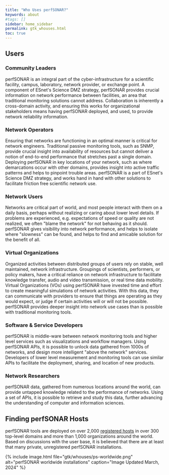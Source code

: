 ```yaml
---
title: "Who Uses perfSONAR?"
keywords: about
#tags: []
sidebar: home_sidebar
permalink: gtk_whouses.html
toc: true
---
```


## Users

### Community Leaders

perfSONAR is an integral part of the cyber-infrastructure for a
scientific facility, campus, laboratory, network provider, or exchange
point.  A component of ESnet's Science DMZ strategy, perfSONAR
provides crucial information on network performance between
facilities, an area that traditional monitoring solutions cannot
address.  Collaboration is inherently a cross-domain activity, and
ensuring this works for organizational stakeholders means having
perfSONAR deployed, and used, to provide network reliability
information.


### Network Operators

Ensuring that networks are functioning in an optimal manner is
critical for network engineers.  Traditional passive monitoring tools,
such as SNMP, provide crucial insight into availability of resources
but cannot deliver a notion of end-to-end performance that stretches
past a single domain.  Deploying perfSONAR in key locations of your
network, such as where demarcations occur with other domains, provides
insight into active traffic patterns and helps to pinpoint trouble
areas.  perfSONAR is a part of ESnet's Science DMZ strategy, and works
hand in hand with other solutions to facilitate friction free
scientific network use.

### Network Users

Networks are critical part of world, and most people interact with
them on a daily basis, perhaps without realizing or caring about lower
level details.  If problems are experienced, e.g. expectations of
speed or quality are not realized, we often "blame the network" for
not behaving as it should.  perfSONAR gives visibility into network
performance, and helps to isolate where "slowness" can be found, and
helps to find and amicable solution for the benefit of all.


### Virtual Organizations

Organized activities between distributed groups of users rely on
stable, well maintained, network infrastructure.  Groupings of
scientists, performers, or policy makers, have a critical reliance on
network infrastructure to facilitate knowledge transfer, audio and
video transmission, or real time data mobility.  Virtual Organizations
(VOs) using perfSONAR have invested time and effort to create
meaningful simulations of network activities.  With this data, they
can communicate with providers to ensure that things are operating as
they would expect, or judge if certain activities will or will not be
possible.  perfSONAR provides deeper insight into network use cases
than is possible with traditional monitoring tools.


### Software & Service Developers

perfSONAR is middle-ware between network monitoring tools and higher
level services such as visualizations and workflow managers.  Using
perfSONAR APIs, it is possible to unlock data gathered from 1000s of
networks, and design more intelligent "above the network" services.
Developers of lower level measurement and monitoring tools can use
similar APIs to facilitate the deployment, sharing, and location of
new products.


### Network Researchers

perfSONAR data, gathered from numerous locations around the world, can
provide untapped knowledge related to the performance of networks.
Using a set of APIs, it is possible to retrieve and study this data,
further advancing the understanding of computer and information
sciences.


## Finding perfSONAR Hosts


perfSONAR tools are deployed on over 2,000 [registered
hosts](https://stats.perfsonar.net/) in over 300 top-level
domains and more than 1,000 organizations around the world.  Based on
discussions with the user base, it is believed that there are at least
that many private, unregistered perfSONAR installations.

{% include image.html file="gtk/whouses/ps-worldwide.png"
   alt="perfSONAR worldwide installations"
   caption="Image Updated March, 2024" %}